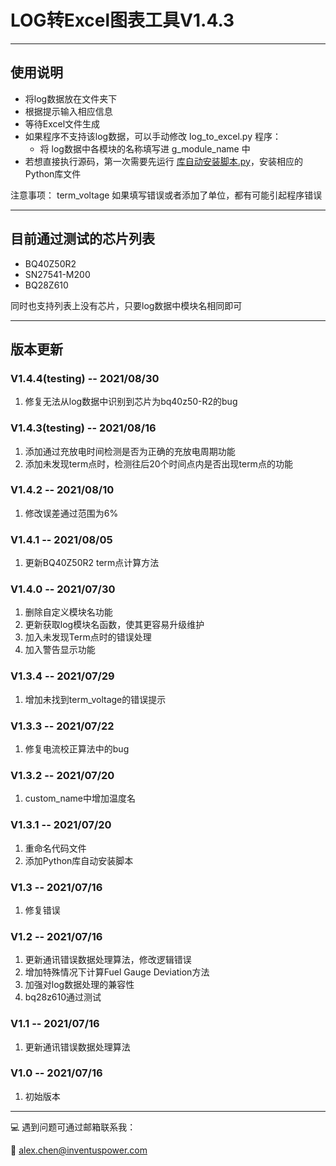 # LOG转Excel图表工具V1.4.3

---

## 使用说明

- 将log数据放在文件夹下
- 根据提示输入相应信息
- 等待Excel文件生成
- 如果程序不支持该log数据，可以手动修改 log_to_excel.py 程序：
  - 将 log数据中各模块的名称填写进 g_module_name 中
- 若想直接执行源码，第一次需要先运行 [库自动安装脚本.py](./库自动安装脚本.py)，安装相应的Python库文件

注意事项：
term_voltage 如果填写错误或者添加了单位，都有可能引起程序错误

---

## 目前通过测试的芯片列表

- BQ40Z50R2
- SN27541-M200
- BQ28Z610

同时也支持列表上没有芯片，只要log数据中模块名相同即可

---

## 版本更新

### V1.4.4(testing) -- 2021/08/30
1. 修复无法从log数据中识别到芯片为bq40z50-R2的bug

### V1.4.3(testing) -- 2021/08/16
1. 添加通过充放电时间检测是否为正确的充放电周期功能
2. 添加未发现term点时，检测往后20个时间点内是否出现term点的功能

### V1.4.2 -- 2021/08/10
1. 修改误差通过范围为6%

### V1.4.1 -- 2021/08/05
1. 更新BQ40Z50R2 term点计算方法

### V1.4.0 -- 2021/07/30
1. 删除自定义模块名功能
2. 更新获取log模块名函数，使其更容易升级维护
3. 加入未发现Term点时的错误处理
4. 加入警告显示功能

### V1.3.4 -- 2021/07/29
1. 增加未找到term_voltage的错误提示

### V1.3.3 -- 2021/07/22
1. 修复电流校正算法中的bug

### V1.3.2 -- 2021/07/20
1. custom_name中增加温度名

### V1.3.1 -- 2021/07/20
1.  重命名代码文件
2.  添加Python库自动安装脚本

### V1.3 -- 2021/07/16
1.  修复错误

### V1.2 -- 2021/07/16
1.  更新通讯错误数据处理算法，修改逻辑错误
2.  增加特殊情况下计算Fuel Gauge Deviation方法
3.  加强对log数据处理的兼容性
4.  bq28z610通过测试

### V1.1 -- 2021/07/16
1.  更新通讯错误数据处理算法

### V1.0 -- 2021/07/16
1.	初始版本

---

:computer: 遇到问题可通过邮箱联系我：

:chestnut: alex.chen@inventuspower.com
